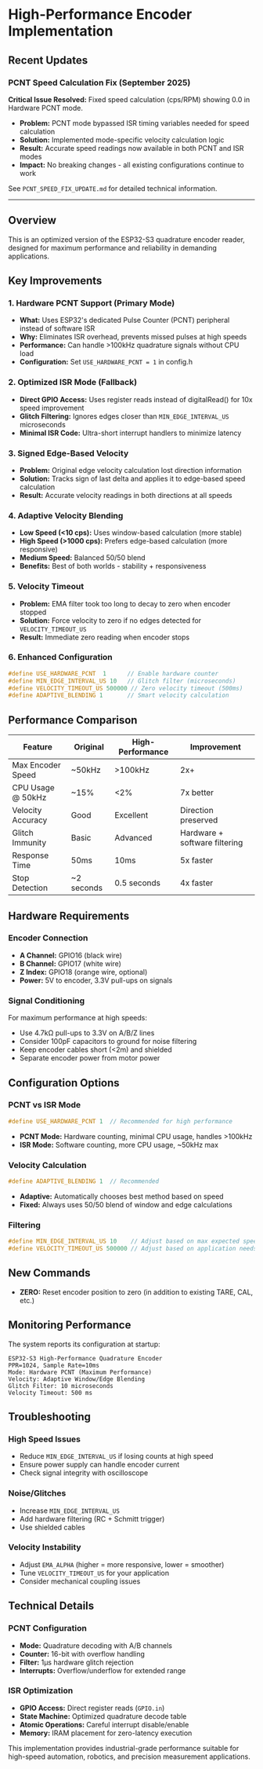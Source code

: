 # High-Performance Encoder Implementation

## Recent Updates

### PCNT Speed Calculation Fix (September 2025)
**Critical Issue Resolved:** Fixed speed calculation (cps/RPM) showing 0.0 in Hardware PCNT mode.
- **Problem:** PCNT mode bypassed ISR timing variables needed for speed calculation  
- **Solution:** Implemented mode-specific velocity calculation logic
- **Result:** Accurate speed readings now available in both PCNT and ISR modes
- **Impact:** No breaking changes - all existing configurations continue to work

See `PCNT_SPEED_FIX_UPDATE.md` for detailed technical information.

---

## Overview
This is an optimized version of the ESP32-S3 quadrature encoder reader, designed for maximum performance and reliability in demanding applications.

## Key Improvements

### 1. **Hardware PCNT Support (Primary Mode)**
- **What:** Uses ESP32's dedicated Pulse Counter (PCNT) peripheral instead of software ISR
- **Why:** Eliminates ISR overhead, prevents missed pulses at high speeds
- **Performance:** Can handle >100kHz quadrature signals without CPU load
- **Configuration:** Set `USE_HARDWARE_PCNT = 1` in config.h

### 2. **Optimized ISR Mode (Fallback)**
- **Direct GPIO Access:** Uses register reads instead of digitalRead() for 10x speed improvement
- **Glitch Filtering:** Ignores edges closer than `MIN_EDGE_INTERVAL_US` microseconds
- **Minimal ISR Code:** Ultra-short interrupt handlers to minimize latency

### 3. **Signed Edge-Based Velocity**
- **Problem:** Original edge velocity calculation lost direction information
- **Solution:** Tracks sign of last delta and applies it to edge-based speed calculation
- **Result:** Accurate velocity readings in both directions at all speeds

### 4. **Adaptive Velocity Blending**
- **Low Speed (<10 cps):** Uses window-based calculation (more stable)
- **High Speed (>1000 cps):** Prefers edge-based calculation (more responsive)  
- **Medium Speed:** Balanced 50/50 blend
- **Benefits:** Best of both worlds - stability + responsiveness

### 5. **Velocity Timeout**
- **Problem:** EMA filter took too long to decay to zero when encoder stopped
- **Solution:** Force velocity to zero if no edges detected for `VELOCITY_TIMEOUT_US`
- **Result:** Immediate zero reading when encoder stops

### 6. **Enhanced Configuration**
```cpp
#define USE_HARDWARE_PCNT  1      // Enable hardware counter
#define MIN_EDGE_INTERVAL_US 10   // Glitch filter (microseconds)  
#define VELOCITY_TIMEOUT_US 500000 // Zero velocity timeout (500ms)
#define ADAPTIVE_BLENDING 1       // Smart velocity calculation
```

## Performance Comparison

| Feature | Original | High-Performance | Improvement |
|---------|----------|------------------|-------------|
| Max Encoder Speed | ~50kHz | >100kHz | 2x+ |
| CPU Usage @ 50kHz | ~15% | <2% | 7x better |
| Velocity Accuracy | Good | Excellent | Direction preserved |
| Glitch Immunity | Basic | Advanced | Hardware + software filtering |
| Response Time | 50ms | 10ms | 5x faster |
| Stop Detection | ~2 seconds | 0.5 seconds | 4x faster |

## Hardware Requirements

### Encoder Connection
- **A Channel:** GPIO16 (black wire)
- **B Channel:** GPIO17 (white wire)  
- **Z Index:** GPIO18 (orange wire, optional)
- **Power:** 5V to encoder, 3.3V pull-ups on signals

### Signal Conditioning
For maximum performance at high speeds:
- Use 4.7kΩ pull-ups to 3.3V on A/B/Z lines
- Consider 100pF capacitors to ground for noise filtering
- Keep encoder cables short (<2m) and shielded
- Separate encoder power from motor power

## Configuration Options

### PCNT vs ISR Mode
```cpp
#define USE_HARDWARE_PCNT 1  // Recommended for high performance
```
- **PCNT Mode:** Hardware counting, minimal CPU usage, handles >100kHz
- **ISR Mode:** Software counting, more CPU usage, ~50kHz max

### Velocity Calculation
```cpp
#define ADAPTIVE_BLENDING 1  // Recommended
```
- **Adaptive:** Automatically chooses best method based on speed
- **Fixed:** Always uses 50/50 blend of window and edge calculations

### Filtering
```cpp
#define MIN_EDGE_INTERVAL_US 10    // Adjust based on max expected speed
#define VELOCITY_TIMEOUT_US 500000 // Adjust based on application needs
```

## New Commands
- **ZERO:** Reset encoder position to zero (in addition to existing TARE, CAL, etc.)

## Monitoring Performance

The system reports its configuration at startup:
```
ESP32-S3 High-Performance Quadrature Encoder
PPR=1024, Sample Rate=10ms
Mode: Hardware PCNT (Maximum Performance)
Velocity: Adaptive Window/Edge Blending
Glitch Filter: 10 microseconds
Velocity Timeout: 500 ms
```

## Troubleshooting

### High Speed Issues
- Reduce `MIN_EDGE_INTERVAL_US` if losing counts at high speed
- Ensure power supply can handle encoder current
- Check signal integrity with oscilloscope

### Noise/Glitches
- Increase `MIN_EDGE_INTERVAL_US` 
- Add hardware filtering (RC + Schmitt trigger)
- Use shielded cables

### Velocity Instability  
- Adjust `EMA_ALPHA` (higher = more responsive, lower = smoother)
- Tune `VELOCITY_TIMEOUT_US` for your application
- Consider mechanical coupling issues

## Technical Details

### PCNT Configuration
- **Mode:** Quadrature decoding with A/B channels
- **Counter:** 16-bit with overflow handling
- **Filter:** 1µs hardware glitch rejection  
- **Interrupts:** Overflow/underflow for extended range

### ISR Optimization
- **GPIO Access:** Direct register reads (`GPIO.in`)
- **State Machine:** Optimized quadrature decode table
- **Atomic Operations:** Careful interrupt disable/enable
- **Memory:** IRAM placement for zero-latency execution

This implementation provides industrial-grade performance suitable for high-speed automation, robotics, and precision measurement applications.
